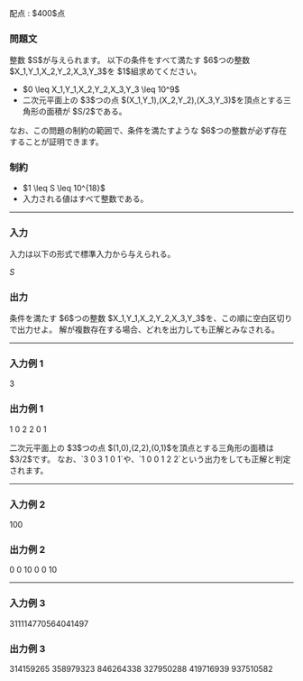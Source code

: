 
<div>

<span>

<span>

<p>
配点 : $400$点
</p>

<div>

<section>

### **問題文**

<p>
整数 $S$が与えられます。
以下の条件をすべて満たす $6$つの整数 $X_1,Y_1,X_2,Y_2,X_3,Y_3$を $1$組求めてください。
</p>

<ul>

<li>
$0 \leq X_1,Y_1,X_2,Y_2,X_3,Y_3 \leq 10^9$
</li>

<li>
二次元平面上の $3$つの点 $(X_1,Y_1),(X_2,Y_2),(X_3,Y_3)$を頂点とする三角形の面積が $S/2$である。
</li>

</ul>

<p>
なお、この問題の制約の範囲で、条件を満たすような $6$つの整数が必ず存在することが証明できます。
</p>

</section>

</div>

<div>

<section>

### **制約**

<ul>

<li>
$1 \leq S \leq 10^{18}$
</li>

<li>
入力される値はすべて整数である。
</li>

</ul>

</section>

</div>

---

<div>

<div>

<section>

### **入力**

<p>
入力は以下の形式で標準入力から与えられる。
</p>

<div>

$S$
</div>

</section>

</div>

<div>

<section>

### **出力**

<p>
条件を満たす $6$つの整数 $X_1,Y_1,X_2,Y_2,X_3,Y_3$を、この順に空白区切りで出力せよ。
解が複数存在する場合、どれを出力しても正解とみなされる。
</p>

</section>

</div>

</div>

---

<div>

<section>

### **入力例 1**

<div>

3

</div>

</section>

</div>

<div>

<section>

### **出力例 1**

<div>

1 0 2 2 0 1

</div>

<p>
二次元平面上の $3$つの点 $(1,0),(2,2),(0,1)$を頂点とする三角形の面積は $3/2$です。
なお、`3 0 3 1 0 1`や、`1 0 0 1 2 2`という出力をしても正解と判定されます。
</p>

</section>

</div>

---

<div>

<section>

### **入力例 2**

<div>

100

</div>

</section>

</div>

<div>

<section>

### **出力例 2**

<div>

0 0 10 0 0 10

</div>

</section>

</div>

---

<div>

<section>

### **入力例 3**

<div>

311114770564041497

</div>

</section>

</div>

<div>

<section>

### **出力例 3**

<div>

314159265 358979323 846264338 327950288 419716939 937510582

</div>

</section>

</div>

</span>

</span>

</div>
